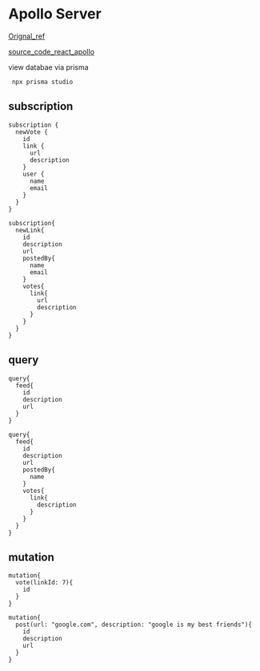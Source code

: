 # Apollo Server

[Orignal_ref](https://www.howtographql.com/graphql-js/0-introduction/)

[source_code_react_apollo](https://github.com/howtographql/react-apollo)

view databae via prisma

```shell
 npx prisma studio
 ```

## subscription

```shell
subscription {
  newVote {
    id
    link {
      url
      description
    }
    user {
      name
      email
    }
  }
}
```

```shell
subscription{
  newLink{
    id
    description
    url
    postedBy{
      name
      email
    }
    votes{
      link{
        url
        description
      }
    }
  }
}
```

## query

```shell
query{
  feed{
    id
    description
    url
  }
}
```

```shell
query{
  feed{
    id
    description
    url
    postedBy{
      name
    }
    votes{
      link{
        description
      }
    }
  }
}
```

## mutation

```shell
mutation{
  vote(linkId: 7){
    id
  }
}
```

```shell
mutation{
  post(url: "google.com", description: "google is my best friends"){
    id
    description
    url
  }
}
```
